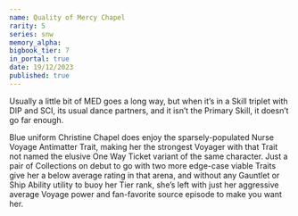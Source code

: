 ```yaml
---
name: Quality of Mercy Chapel
rarity: 5
series: snw
memory_alpha:
bigbook_tier: 7
in_portal: true
date: 19/12/2023
published: true
---
```


Usually a little bit of MED goes a long way, but when it’s in a Skill triplet with DIP and SCI, its usual dance partners, and it isn’t the Primary Skill, it doesn’t go far enough.

Blue uniform Christine Chapel does enjoy the sparsely-populated Nurse Voyage Antimatter Trait, making her the strongest Voyager with that Trait not named the elusive One Way Ticket variant of the same character. Just a pair of Collections on debut to go with two more edge-case viable Traits give her a below average rating in that arena, and without any Gauntlet or Ship Ability utility to buoy her Tier rank, she’s left with just her aggressive average Voyage power and fan-favorite source episode to make you want her.
